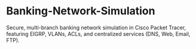 # Banking-Network-Simulation
Secure, multi-branch banking network simulation in Cisco Packet Tracer, featuring EIGRP, VLANs, ACLs, and centralized services (DNS, Web, Email, FTP).

